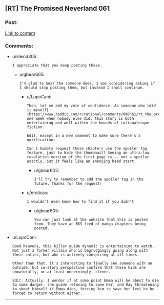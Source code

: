 ## [RT] The Promised Neverland 061

### Post:

[Link to content](http://mangastream.com/read/neverland/061/4664/1)

### Comments:

- u/kleind305:
  ```
  I appreciate that you keep posting these.
  ```

  - u/gbear605:
    ```
    I'm glad to hear the someone does, I was considering asking if I should stop posting them, but instead I shall continue.
    ```

    - u/LupoCani:
      ```
      Then, let me add my vote of confidence. As someone who [did it myself](https://www.reddit.com/r/rational/comments/698h61/rt_the_promised_neverland_037/) one week when nobody else did, this story is both entertaining and well within the bounds of rationalesque fiction.

      Edit, except in a new comment to make sure there's a notification:

      Can I humbly request these chapters use the spoiler tag feature, just to hide the thumbnail? Seeing an ultra-low resolution version of the first page is... not a spoiler exactly, but it feels like an annoying head start.
      ```

      - u/gbear605:
        ```
        I'll try to remember to add the spoiler tag in the future. Thanks for the request!
        ```

    - u/eroticas:
      ```
      I wouldn't even know how to find it if you didn't
      ```

      - u/gbear605:
        ```
        You can just look at the website that this is posted from. They have an RSS feed of manga chapters being posted.
        ```

- u/LupoCani:
  ```
  Good heavens, this killer guide dynamic is entertaining to watch. Not just a former villain who is begrudgingly going along with their antics, but who is actively conspiring at all times.

  Other than that, it's interesting to finally see someone with an outside, but in-story perspective confirm that these kids are unnaturally, or at least unnervingly, clever.

  Edit: Actually, I wonder if at some point Emma will be about to die to some danger, the guide refusing to save her, and Ray threatening to shoot himself if Emma dies, forcing him to save her lest he be forced to return without either.
  ```

---

